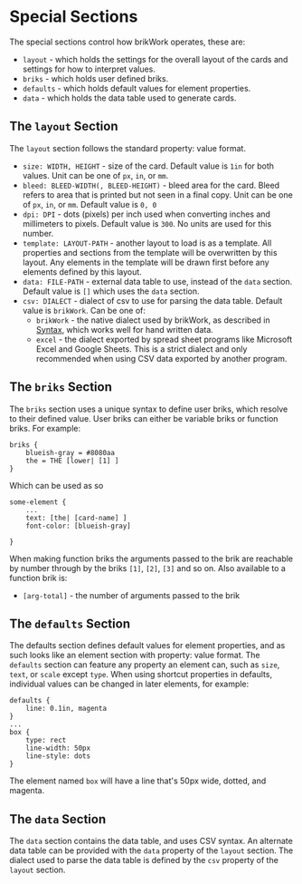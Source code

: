 # Special Sections

The special sections control how brikWork operates, these are:

 - `layout` - which holds the settings for the overall layout of the cards and settings for how to interpret values.
 - `briks` - which holds user defined briks.
 - `defaults` - which holds default values for element properties.
 - `data` - which holds the data table used to generate cards.

## The `layout` Section

The `layout` section follows the standard property: value format.

 - `size: WIDTH, HEIGHT` - size of the card. Default value is `1in` for both values. Unit can be one of `px`, `in`, or `mm`.
 - `bleed: BLEED-WIDTH(, BLEED-HEIGHT)` - bleed area for the card. Bleed refers to area that is printed but not seen in a final copy. Unit can be one of `px`, `in`, or `mm`. Default value is `0, 0`
 - `dpi: DPI` - dots (pixels) per inch used when converting inches and millimeters to pixels. Default value is `300`. No units are used for this number.
 - `template: LAYOUT-PATH` - another layout to load is as a template. All properties and sections from the template will be overwritten by this layout. Any elements in the template will be drawn first before any elements defined by this layout.
 - `data: FILE-PATH` - external data table to use, instead of the `data` section. Default value is `[]` which uses the `data` section.
 - `csv: DIALECT` - dialect of csv to use for parsing the data table. Default value is `brikWork`. Can be one of: 
     - `brikWork` - the native dialect used by brikWork, as described in [Syntax](../Syntax/), which works well for hand written data.
     - `excel` - the dialect exported by spread sheet programs like Microsoft Excel and Google Sheets. This is a strict dialect and only recommended when using CSV data exported by another program.

## The `briks` Section

The `briks` section uses a unique syntax to define user briks, which resolve to their defined value. User briks can either be variable briks or function briks. For example:

    briks {
        blueish-gray = #8080aa
        the = THE [lower| [1] ]
    }

Which can be used as so

    some-element {
        ...
        text: [the| [card-name] ]
        font-color: [blueish-gray]

    }

When making function briks the arguments passed to the brik are reachable by number through by the briks `[1]`, `[2]`, `[3]` and so on. Also available to a function brik is:
 
 - `[arg-total]` - the number of arguments passed to the brik
 <!--- `[args]` - all the arguments passed to the brik as a list-->

## The `defaults` Section

The defaults section defines default values for element properties, and as such looks like an element section with property: value format. The `defaults` section can feature any property an element can, such as `size`, `text`, or `scale` except `type`. When using shortcut properties in defaults, individual values can be changed in later elements, for example: 

    defaults {
        line: 0.1in, magenta
    }
    ...
    box {
        type: rect
        line-width: 50px
        line-style: dots
    }

The element named `box` will have a line that's 50px wide, dotted, and magenta.

## The `data` Section

The `data` section contains the data table, and uses CSV syntax. An alternate data table can be provided with the `data` property of the `layout` section. The dialect used to parse the data table is defined by the `csv` property of the `layout` section.